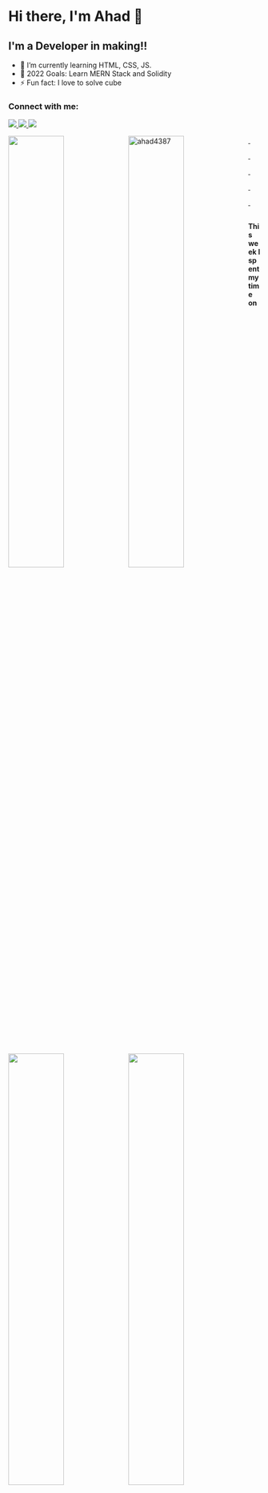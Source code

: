 # Hi there, I'm Ahad 👋 
## I'm a Developer in making!!

- 🌱 I’m currently learning HTML, CSS, JS.
- 🥅 2022 Goals: Learn MERN Stack and Solidity
- ⚡ Fun fact: I love to solve cube


### Connect with me:
<p align="left">
  <a href= "https://www.linkedin.com/in/ahad-web3-dev/">
        <img src="https://img.icons8.com/color/30/000000/linkedin-circled--v1.png"/>
  </a>
  <a href= "https://twitter.com/Maak84681067">
    <img src="https://img.icons8.com/color/30/000000/twitter--v1.png"/>
  </a>
  <a href="https://www.instagram.com/web3.developer/">
    <img src="https://img.icons8.com/fluency/30/000000/instagram-new.png"/>
  </a>
</p>

<img align="left" width="47%" src="https://github-readme-stats.vercel.app/api/top-langs/?username=ahad4387&layout=compact"></img>

<img align="left" src="http://github-readme-streak-stats.herokuapp.com?user=ahad4387&ring=4F94EF&fire=4F94EF&currStreakLabel=4F94EF" alt="ahad4387" style="width:47%;"/><a href="https://github.com/ahad4387">

<p>&nbsp;</p><p>&nbsp;</p><p>&nbsp;</p><p>&nbsp;</p><p>&nbsp;</p>

<img align="left" width="47%" src="https://github-readme-stats.vercel.app/api?username=ahad4387&show_icons=true&locale=en"></img>



<a>&nbsp; &nbsp; **This week I spent my time on** </a>

<img align="left" width="47%" src="https://github-readme-stats-taupe-two.vercel.app/api/wakatime?username=ahad4387&hide_title=true&hide_border=true&langs_count=5&bg_color=00000000&text_color=777"></img>
<p>&nbsp;</p><p>&nbsp;</p><p>&nbsp;</p><p>&nbsp;</p>

[![Ashutosh's github activity graph](https://activity-graph.herokuapp.com/graph?username=ahad4387&theme=minimal)](https://github.com/ashutosh00710/github-readme-activity-graph)
